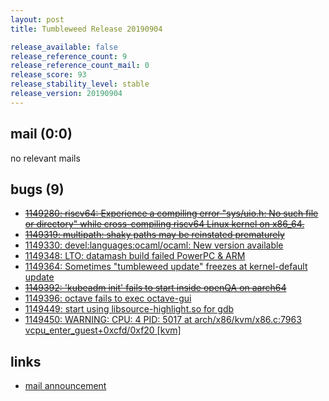 ```yaml
---
layout: post
title: Tumbleweed Release 20190904

release_available: false
release_reference_count: 9
release_reference_count_mail: 0
release_score: 93
release_stability_level: stable
release_version: 20190904
---
```


## mail (0:0)

no relevant mails

## bugs (9)

<!--more-->

- ~~[1149280: riscv64: Experience a compiling error "sys/uio.h: No such file or directory" while cross-compiling riscv64 Linux kernel on x86_64.](https://bugzilla.opensuse.org/show_bug.cgi?id=1149280)~~
- ~~[1149319: multipath: shaky paths may be reinstated prematurely](https://bugzilla.opensuse.org/show_bug.cgi?id=1149319)~~
- [1149330: devel:languages:ocaml/ocaml: New version available](https://bugzilla.opensuse.org/show_bug.cgi?id=1149330)
- [1149348: LTO: datamash build failed PowerPC & ARM](https://bugzilla.opensuse.org/show_bug.cgi?id=1149348)
- [1149364: Sometimes "tumbleweed update" freezes at kernel-default update](https://bugzilla.opensuse.org/show_bug.cgi?id=1149364)
- ~~[1149392: 'kubeadm init' fails to start inside openQA on aarch64](https://bugzilla.opensuse.org/show_bug.cgi?id=1149392)~~
- [1149396: octave fails to exec octave-gui](https://bugzilla.opensuse.org/show_bug.cgi?id=1149396)
- [1149449: start using libsource-highlight.so for gdb](https://bugzilla.opensuse.org/show_bug.cgi?id=1149449)
- [1149450: WARNING: CPU: 4 PID: 5017 at arch/x86/kvm/x86.c:7963 vcpu_enter_guest+0xcfd/0xf20 \[kvm\]](https://bugzilla.opensuse.org/show_bug.cgi?id=1149450)



## links

- [mail announcement](https://lists.opensuse.org/opensuse-factory/2019-09/msg00065.html)
